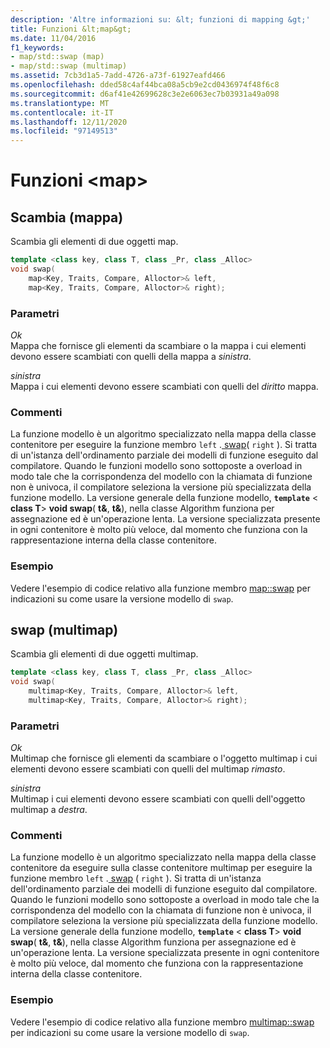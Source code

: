 ```yaml
---
description: 'Altre informazioni su: &lt; funzioni di mapping &gt;'
title: Funzioni &lt;map&gt;
ms.date: 11/04/2016
f1_keywords:
- map/std::swap (map)
- map/std::swap (multimap)
ms.assetid: 7cb3d1a5-7add-4726-a73f-61927eafd466
ms.openlocfilehash: dded58c4af44bca08a5cb9e2cd0436974f48f6c8
ms.sourcegitcommit: d6af41e42699628c3e2e6063ec7b03931a49a098
ms.translationtype: MT
ms.contentlocale: it-IT
ms.lasthandoff: 12/11/2020
ms.locfileid: "97149513"
---
```

# <a name="ltmapgt-functions"></a>Funzioni &lt;map&gt;

## <a name="swap-map"></a><a name="swap_multimap"></a> Scambia (mappa)

Scambia gli elementi di due oggetti map.

```cpp
template <class key, class T, class _Pr, class _Alloc>
void swap(
    map<Key, Traits, Compare, Alloctor>& left,
    map<Key, Traits, Compare, Alloctor>& right);
```

### <a name="parameters"></a>Parametri

*Ok*\
Mappa che fornisce gli elementi da scambiare o la mappa i cui elementi devono essere scambiati con quelli della mappa a *sinistra*.

*sinistra*\
Mappa i cui elementi devono essere scambiati con quelli del *diritto* mappa.

### <a name="remarks"></a>Commenti

La funzione modello è un algoritmo specializzato nella mappa della classe contenitore per eseguire la funzione membro `left` .[ swap](../standard-library/map-class.md#swap)( `right` ). Si tratta di un'istanza dell'ordinamento parziale dei modelli di funzione eseguito dal compilatore. Quando le funzioni modello sono sottoposte a overload in modo tale che la corrispondenza del modello con la chiamata di funzione non è univoca, il compilatore seleziona la versione più specializzata della funzione modello. La versione generale della funzione modello, **`template`** \< **class T**> **void swap**( **t&**, **t&**), nella classe Algorithm funziona per assegnazione ed è un'operazione lenta. La versione specializzata presente in ogni contenitore è molto più veloce, dal momento che funziona con la rappresentazione interna della classe contenitore.

### <a name="example"></a>Esempio

Vedere l'esempio di codice relativo alla funzione membro [map::swap](../standard-library/map-class.md#swap) per indicazioni su come usare la versione modello di `swap`.

## <a name="swap-multimap"></a><a name="swap"></a> swap (multimap)

Scambia gli elementi di due oggetti multimap.

```cpp
template <class key, class T, class _Pr, class _Alloc>
void swap(
    multimap<Key, Traits, Compare, Alloctor>& left,
    multimap<Key, Traits, Compare, Alloctor>& right);
```

### <a name="parameters"></a>Parametri

*Ok*\
Multimap che fornisce gli elementi da scambiare o l'oggetto multimap i cui elementi devono essere scambiati con quelli del multimap *rimasto*.

*sinistra*\
Multimap i cui elementi devono essere scambiati con quelli dell'oggetto multimap a *destra*.

### <a name="remarks"></a>Commenti

La funzione modello è un algoritmo specializzato nella mappa della classe contenitore da eseguire sulla classe contenitore multimap per eseguire la funzione membro `left` .[ swap](../standard-library/multimap-class.md#swap) ( `right` ). Si tratta di un'istanza dell'ordinamento parziale dei modelli di funzione eseguito dal compilatore. Quando le funzioni modello sono sottoposte a overload in modo tale che la corrispondenza del modello con la chiamata di funzione non è univoca, il compilatore seleziona la versione più specializzata della funzione modello. La versione generale della funzione modello, **`template`** \< **class T**> **void swap**( **t&**, **t&**), nella classe Algorithm funziona per assegnazione ed è un'operazione lenta. La versione specializzata presente in ogni contenitore è molto più veloce, dal momento che funziona con la rappresentazione interna della classe contenitore.

### <a name="example"></a>Esempio

Vedere l'esempio di codice relativo alla funzione membro [multimap::swap](../standard-library/multimap-class.md#swap) per indicazioni su come usare la versione modello di `swap`.
